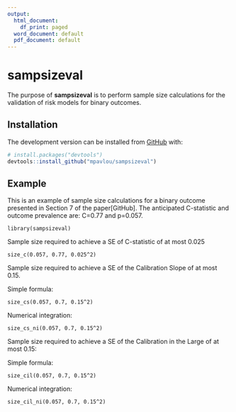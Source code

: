 ```yaml
---
output:
  html_document:
    df_print: paged
  word_document: default
  pdf_document: default
---
```


<!-- README.md is generated from README.Rmd. Please edit that file -->

# sampsizeval

<!-- badges: start -->
<!-- badges: end -->

The purpose of **sampsizeval** is to perform sample size calculations for the
validation of risk models for binary outcomes.

## Installation

<!-- You can install the released version of sampsizeval from [CRAN](https://CRAN.R-project.org) with: -->

<!-- ``` r -->
<!-- install.packages("sampsizeval") -->
<!-- ``` -->

The development version can be installed from [GitHub](https://github.com/mpavlou) with:

``` r
# install.packages("devtools")
devtools::install_github("mpavlou/sampsizeval")
```
## Example

This is an example of sample size calculations for a binary outcome presented in Section 7 of the paper[GitHub]. The anticipated C-statistic and outcome prevalence are: C=0.77 and p=0.057. 
```{r example}
library(sampsizeval)
```

Sample size required to achieve a SE of C-statistic of at most 0.025
```{r}
size_c(0.057, 0.77, 0.025^2)
```

Sample size required to achieve a SE of the Calibration Slope of at most 0.15.

Simple formula:

```{r}
size_cs(0.057, 0.7, 0.15^2)
```

Numerical integration:

```{r}
size_cs_ni(0.057, 0.7, 0.15^2)
```

Sample size required to achieve a SE of the Calibration in the Large  of at most 0.15:

Simple formula:

```{r}
size_cil(0.057, 0.7, 0.15^2)
```

Numerical integration:

```{r}
size_cil_ni(0.057, 0.7, 0.15^2)
```

<!-- For a given precision for the estimated C-statistic, calibration slope and calibration in the large, the required sample size varies depending on the anticipated values of the  C-statistic and outcome prevalence. For example, for required precisions SE(C)=0.025, SE(CS)=0.15 and SE(CiL)=0.15, the sample size varies as follows: -->


<!-- ![Paper image](images/Figure_2_events.png) -->

